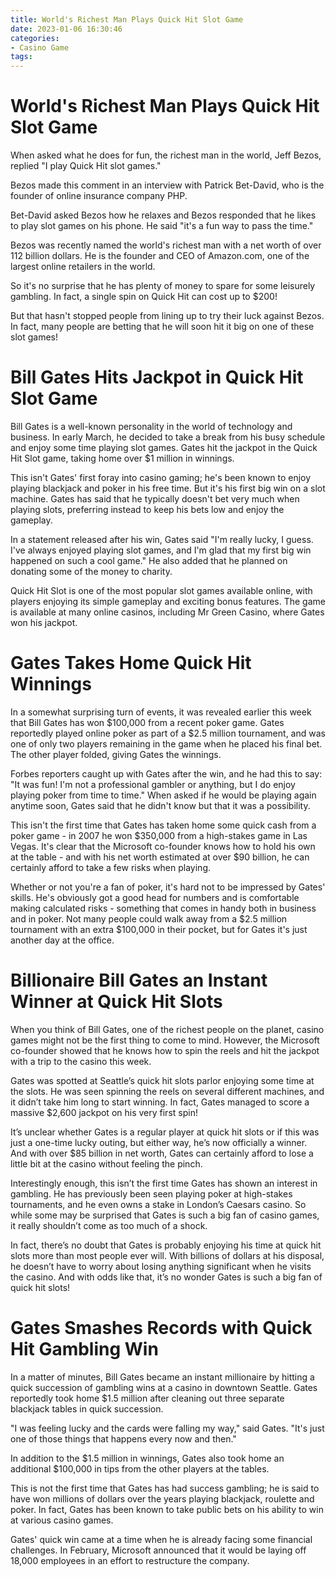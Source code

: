```yaml
---
title: World's Richest Man Plays Quick Hit Slot Game
date: 2023-01-06 16:30:46
categories:
- Casino Game
tags:
---
```



#  World's Richest Man Plays Quick Hit Slot Game

When asked what he does for fun, the richest man in the world, Jeff Bezos, replied "I play Quick Hit slot games."

Bezos made this comment in an interview with Patrick Bet-David, who is the founder of online insurance company PHP.

Bet-David asked Bezos how he relaxes and Bezos responded that he likes to play slot games on his phone. He said "it's a fun way to pass the time."

Bezos was recently named the world's richest man with a net worth of over 112 billion dollars. He is the founder and CEO of Amazon.com, one of the largest online retailers in the world.

So it's no surprise that he has plenty of money to spare for some leisurely gambling. In fact, a single spin on Quick Hit can cost up to $200!

But that hasn't stopped people from lining up to try their luck against Bezos. In fact, many people are betting that he will soon hit it big on one of these slot games!

#  Bill Gates Hits Jackpot in Quick Hit Slot Game

Bill Gates is a well-known personality in the world of technology and business. In early March, he decided to take a break from his busy schedule and enjoy some time playing slot games. Gates hit the jackpot in the Quick Hit Slot game, taking home over $1 million in winnings.

This isn't Gates' first foray into casino gaming; he's been known to enjoy playing blackjack and poker in his free time. But it's his first big win on a slot machine. Gates has said that he typically doesn't bet very much when playing slots, preferring instead to keep his bets low and enjoy the gameplay.

In a statement released after his win, Gates said "I'm really lucky, I guess. I've always enjoyed playing slot games, and I'm glad that my first big win happened on such a cool game." He also added that he planned on donating some of the money to charity.

Quick Hit Slot is one of the most popular slot games available online, with players enjoying its simple gameplay and exciting bonus features. The game is available at many online casinos, including Mr Green Casino, where Gates won his jackpot.

#  Gates Takes Home Quick Hit Winnings

In a somewhat surprising turn of events, it was revealed earlier this week that Bill Gates has won $100,000 from a recent poker game. Gates reportedly played online poker as part of a $2.5 million tournament, and was one of only two players remaining in the game when he placed his final bet. The other player folded, giving Gates the winnings.

Forbes reporters caught up with Gates after the win, and he had this to say: "It was fun! I'm not a professional gambler or anything, but I do enjoy playing poker from time to time." When asked if he would be playing again anytime soon, Gates said that he didn't know but that it was a possibility.

This isn't the first time that Gates has taken home some quick cash from a poker game - in 2007 he won $350,000 from a high-stakes game in Las Vegas. It's clear that the Microsoft co-founder knows how to hold his own at the table - and with his net worth estimated at over $90 billion, he can certainly afford to take a few risks when playing.

Whether or not you're a fan of poker, it's hard not to be impressed by Gates' skills. He's obviously got a good head for numbers and is comfortable making calculated risks - something that comes in handy both in business and in poker. Not many people could walk away from a $2.5 million tournament with an extra $100,000 in their pocket, but for Gates it's just another day at the office.

#  Billionaire Bill Gates an Instant Winner at Quick Hit Slots

When you think of Bill Gates, one of the richest people on the planet, casino games might not be the first thing to come to mind. However, the Microsoft co-founder showed that he knows how to spin the reels and hit the jackpot with a trip to the casino this week.

Gates was spotted at Seattle’s quick hit slots parlor enjoying some time at the slots. He was seen spinning the reels on several different machines, and it didn’t take him long to start winning. In fact, Gates managed to score a massive $2,600 jackpot on his very first spin!

It’s unclear whether Gates is a regular player at quick hit slots or if this was just a one-time lucky outing, but either way, he’s now officially a winner. And with over $85 billion in net worth, Gates can certainly afford to lose a little bit at the casino without feeling the pinch.

Interestingly enough, this isn’t the first time Gates has shown an interest in gambling. He has previously been seen playing poker at high-stakes tournaments, and he even owns a stake in London’s Caesars casino. So while some may be surprised that Gates is such a big fan of casino games, it really shouldn’t come as too much of a shock.

In fact, there’s no doubt that Gates is probably enjoying his time at quick hit slots more than most people ever will. With billions of dollars at his disposal, he doesn’t have to worry about losing anything significant when he visits the casino. And with odds like that, it’s no wonder Gates is such a big fan of quick hit slots!

#  Gates Smashes Records with Quick Hit Gambling Win

In a matter of minutes, Bill Gates became an instant millionaire by hitting a quick succession of gambling wins at a casino in downtown Seattle. Gates reportedly took home $1.5 million after cleaning out three separate blackjack tables in quick succession.

"I was feeling lucky and the cards were falling my way," said Gates. "It's just one of those things that happens every now and then."

In addition to the $1.5 million in winnings, Gates also took home an additional $100,000 in tips from the other players at the tables.

This is not the first time that Gates has had success gambling; he is said to have won millions of dollars over the years playing blackjack, roulette and poker. In fact, Gates has been known to take public bets on his ability to win at various casino games.

Gates' quick win came at a time when he is already facing some financial challenges. In February, Microsoft announced that it would be laying off 18,000 employees in an effort to restructure the company.